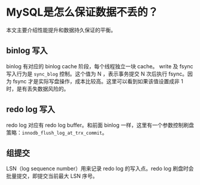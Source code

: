 # MySQL是怎么保证数据不丢的？

本文主要介绍性能提升和数据持久保证的平衡。

## binlog 写入
binlog 有对应的 binlog cache 阶段，每个线程独立一块 cache。
write 及 fsync 写入行为是 `sync_blog` 控制。这个值为 N ，表示事务提交 N 次后执行 fsync。因为 fsync 才是实际写盘操作，成本比较高。这里可以看到如果该值设置成非 1 时，是有丢失数据风险的。

## redo log 写入
redo log 对应有 redo log buffer。和前面 binlog 一样，这里有一个参数控制刷盘策略：`innodb_flush_log_at_trx_commit`。

## 组提交
LSN（log sequence number）用来记录 redo log 的写入点。redo log 刷盘时会批量提交，即提交当前最大 LSN 序号。
